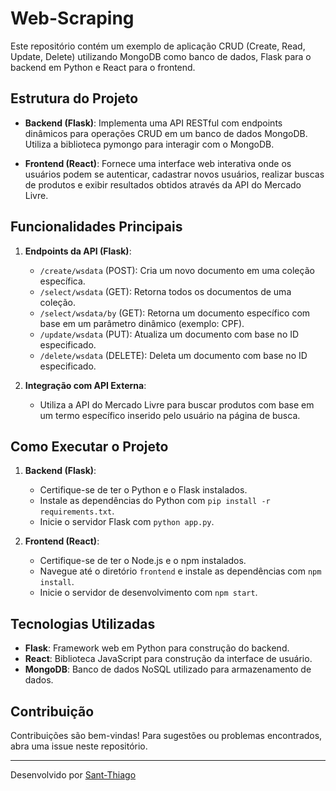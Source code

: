 # Web-Scraping

Este repositório contém um exemplo de aplicação CRUD (Create, Read, Update, Delete) utilizando MongoDB como banco de dados, Flask para o backend em Python e React para o frontend.

## Estrutura do Projeto

- **Backend (Flask)**: Implementa uma API RESTful com endpoints dinâmicos para operações CRUD em um banco de dados MongoDB. Utiliza a biblioteca pymongo para interagir com o MongoDB.

- **Frontend (React)**: Fornece uma interface web interativa onde os usuários podem se autenticar, cadastrar novos usuários, realizar buscas de produtos e exibir resultados obtidos através da API do Mercado Livre.

## Funcionalidades Principais

1. **Endpoints da API (Flask)**:

   - `/create/wsdata` (POST): Cria um novo documento em uma coleção específica.
   - `/select/wsdata` (GET): Retorna todos os documentos de uma coleção.
   - `/select/wsdata/by` (GET): Retorna um documento específico com base em um parâmetro dinâmico (exemplo: CPF).
   - `/update/wsdata` (PUT): Atualiza um documento com base no ID especificado.
   - `/delete/wsdata` (DELETE): Deleta um documento com base no ID especificado.

2. **Integração com API Externa**:
   
   - Utiliza a API do Mercado Livre para buscar produtos com base em um termo específico inserido pelo usuário na página de busca.

## Como Executar o Projeto

1. **Backend (Flask)**:

   - Certifique-se de ter o Python e o Flask instalados.
   - Instale as dependências do Python com `pip install -r requirements.txt`.
   - Inicie o servidor Flask com `python app.py`.

2. **Frontend (React)**:

   - Certifique-se de ter o Node.js e o npm instalados.
   - Navegue até o diretório `frontend` e instale as dependências com `npm install`.
   - Inicie o servidor de desenvolvimento com `npm start`.

## Tecnologias Utilizadas

- **Flask**: Framework web em Python para construção do backend.
- **React**: Biblioteca JavaScript para construção da interface de usuário.
- **MongoDB**: Banco de dados NoSQL utilizado para armazenamento de dados.

## Contribuição

Contribuições são bem-vindas! Para sugestões ou problemas encontrados, abra uma issue neste repositório.

---

Desenvolvido por [Sant-Thiago](https://github.com/Sant-Thiago)
